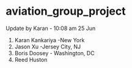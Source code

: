 # aviation_group_project

Update by Karan - 10:08 am 25 Jun


1. Karan Kankariya -New York
2. Jason Xu -Jersey City, NJ
3. Boris Doosey - Washington, DC
4. Reed Huston

